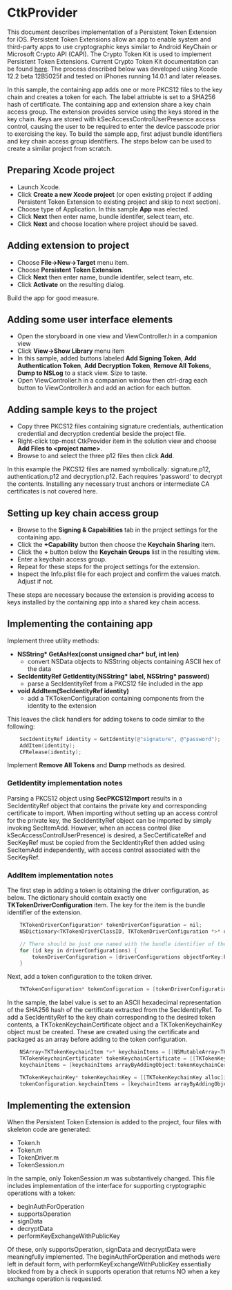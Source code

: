 # CtkProvider

This document describes implementation of a Persistent Token Extension for iOS. Persistent Token Extensions allow an app to enable system and third-party apps to use cryptographic keys similar to Android KeyChain or Microsoft Crypto API (CAPI). The Crypto Token Kit is used to implement Persistent Token Extensions. Current Crypto Token Kit documentation can be found [here](https://developer.apple.com/documentation/cryptotokenkit?language=objc). The process described below was developed using Xcode 12.2 beta 12B5025f and tested on iPhones running 14.0.1 and later releases.

In this sample, the containing app adds one or more PKCS12 files to the key chain and creates a token for each. The label attriubte is set to a SHA256 hash of certificate. The containing app and extension share a key chain access group. The extension provides service using the keys stored in the key chain. Keys are stored with kSecAccessControlUserPresence access control, causing the user to be required to enter the device passcode prior to exercising the key. To build the sample app, first adjust bundle identifiers and key chain access group identifiers. The steps below can be used to create a similar project from scratch.

## Preparing Xcode project

- Launch Xcode.
- Click **Create a new Xcode project** (or open existing project if adding Persistent Token Extension to existing project and skip to next section).
- Choose type of Application. In this sample **App** was elected.
- Click **Next** then enter name, bundle identifer, select team, etc.
- Click **Next** and choose location where project should be saved.

## Adding extension to project

- Choose **File->New->Target** menu item.
- Choose **Persistent Token Extension**.
- Click **Next** then enter name, bundle identifer, select team, etc.
- Click **Activate** on the resulting dialog.

Build the app for good measure.

## Adding some user interface elements

- Open the storyboard in one view and ViewController.h in a companion view
- Click **View->Show Library** menu item
- In this sample, added buttons labeled **Add Signing Token**, **Add Authentication Token**, **Add Decryption Token**, **Remove All Tokens**, **Dump to NSLog** to a stack view. Size to taste.
- Open ViewController.h in a companion window then ctrl-drag each button to ViewController.h and add an action for each button.

## Adding sample keys to the project

- Copy three PKCS12 files containing signature credentials, authentication credential and decryption credential beside the project file.
- Right-click top-most CtkProvider item in the solution view and choose **Add Files to \<project name\>**.
- Browse to and select the three p12 files then click **Add**.

In this example the PKCS12 files are named symbolically: signature.p12, authentication.p12 and decryption.p12. Each requires 'password' to decrypt the contents. Installing any necessary trust anchors or intermediate CA certificates is not covered here.

## Setting up key chain access group

- Browse to the **Signing & Capabilities** tab in the project settings for the containing app.
- Click the **+Capability** button then choose the **Keychain Sharing** item.
- Click the **+** button below the **Keychain Groups** list in the resulting view.
- Enter a keychain access group.
- Repeat for these steps for the project settings for the extension.
- Inspect the Info.plist file for each project and confirm the values match. Adjust if not.

These steps are necessary because the extension is providing access to keys installed by the containing app into a shared key chain access.

## Implementing the containing app

Implement three utility methods:

- **NSString\* GetAsHex(const unsigned char\* buf, int len)**
  - convert NSData objects to NSString objects containing ASCII hex of the data
- **SecIdentityRef GetIdentity(NSString\* label, NSString\* password)**
  - parse a SecIdentityRef from a PKCS12 file included in the app
- **void AddItem(SecIdentityRef identity)**
  - add a TKTokenConfiguration containing components from the identity to the extension

This leaves the click handlers for adding tokens to code similar to the following:

```objective-c
    SecIdentityRef identity = GetIdentity(@"signature", @"password");
    AddItem(identity);
    CFRelease(identity);
```

Implement **Remove All Tokens** and **Dump** methods as desired.

### GetIdentity implementation notes

Parsing a PKCS12 object using **SecPKCS12Import** results in a SecIdentityRef object that contains the private key and corresponding certificate to import. When importing without setting up an access control for the private key, the SecIdentityRef object can be imported by simply invoking SecItemAdd. However, when an access control (like kSecAccessControlUserPresence) is desired, a SecCertificateRef and SecKeyRef must be copied from the SecIdentityRef then added using SecItemAdd independently, with access control associated with the SecKeyRef.

### AddItem implementation notes

The first step in adding a token is obtaining the driver configuration, as below. The dictionary should contain exactly one **TKTokenDriverConfiguration** item. The key for the item is the bundle identifier of the extension.

```objective-c
    TKTokenDriverConfiguration* tokenDriverConfiguration = nil;
    NSDictionary<TKTokenDriverClassID, TKTokenDriverConfiguration *>* driverConfigurations = [TKTokenDriverConfiguration driverConfigurations];

    // There should be just one named with the bundle identifier of the extension
    for (id key in driverConfigurations) {
        tokenDriverConfiguration = [driverConfigurations objectForKey:key];
    }
```

Next, add a token configuration to the token driver.

```objective-c
    TKTokenConfiguration* tokenConfiguration = [tokenDriverConfiguration addTokenConfigurationForTokenInstanceID:label];
```

In the sample, the label value is set to an ASCII hexadecimal representation of the SHA256 hash of the certificate extracted from the SecIdentityRef. To add a SecIdentityRef to the key chain corresponding to the desired token contents, a TKTokenKeychainCertificate object and a TKTokenKeychainKey object must be created. These are created using the certificate and packaged as an array before adding to the token configuration.

```objective-c
    NSArray<TKTokenKeychainItem *>* keychainItems = [[NSMutableArray<TKTokenKeychainItem*> alloc]init];
    TKTokenKeychainCertificate* tokenKeychainCertificate = [[TKTokenKeychainCertificate alloc]initWithCertificate:certificateRef objectID:label];
    keychainItems = [keychainItems arrayByAddingObject:tokenKeychainCertificate];

    TKTokenKeychainKey* tokenKeychainKey = [[TKTokenKeychainKey alloc]initWithCertificate:certificateRef objectID:label];
    tokenConfiguration.keychainItems = [keychainItems arrayByAddingObject:tokenKeychainKey];
```

## Implementing the extension

When the Persistent Token Extension is added to the project, four files with skeleton code are generated:

- Token.h
- Token.m
- TokenDriver.m
- TokenSession.m

In the sample, only TokenSession.m was substantively changed. This file includes implementation of the interface for supporting cryptographic operations with a token:

- beginAuthForOperation
- supportsOperation
- signData
- decryptData
- performKeyExchangeWithPublicKey

Of these, only supportsOperation, signData and decryptData were meaningfully implemented. The beginAuthForOperation and methods were left in default form, with performKeyExchangeWithPublicKey essentially blocked from by a check in supports operation that returns NO when a key exchange operation is requested.
